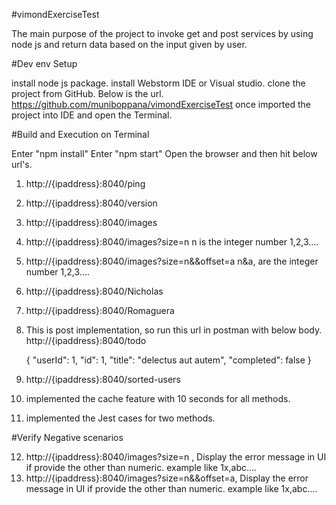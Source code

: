 #vimondExerciseTest

The main purpose of the project to invoke get and post services by using node js and return data based on the input given by user.

#Dev env Setup 

install node js package.
install Webstorm IDE or Visual studio.
clone the project from GitHub. Below is the url.
https://github.com/muniboppana/vimondExerciseTest
once imported the project into IDE and open the Terminal.

#Build and Execution on Terminal

Enter  "npm install" 
Enter  "npm start"
Open the browser and then hit below url's.

1) http://{ipaddress}:8040/ping
2) http://{ipaddress}:8040/version
3) http://{ipaddress}:8040/images
4) http://{ipaddress}:8040/images?size=n   n is the integer number 1,2,3....
5) http://{ipaddress}:8040/images?size=n&&offset=a   n&a, are the integer number 1,2,3....
6) http://{ipaddress}:8040/Nicholas
7) http://{ipaddress}:8040/Romaguera
8) This is post implementation, so run this url in postman with below body.
   http://{ipaddress}:8040/todo  

   { "userId": 1,
   "id": 1,
   "title": "delectus aut autem",
   "completed": false
   }
   
9) http://{ipaddress}:8040/sorted-users
10) implemented the cache feature with 10 seconds for all methods.
11) implemented the Jest cases for two methods.
 


#Verify Negative scenarios

12) http://{ipaddress}:8040/images?size=n ,  Display the error message in UI if provide the other than numeric. example like 1x,abc....
13) http://{ipaddress}:8040/images?size=n&&offset=a,  Display the error message in UI if provide the other than numeric. example like 1x,abc....

